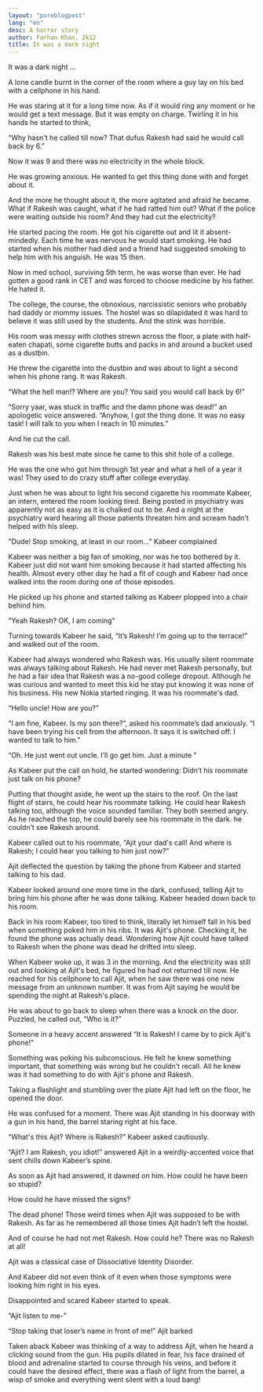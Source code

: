 ```yaml
---
layout: "pureblogpost"
lang: "en"
desc: A horror story
author: Farhan Khan, 2k12
title: It was a dark night
--- 
```

It was a dark night ...

A lone candle burnt in the corner of the room where a guy lay on his bed with a cellphone in his hand.

He was staring at it for a long time now. As if it would ring any moment or he would get a text message. But it was empty on charge. Twirling it in his hands he started to think, 

“Why hasn't he called till now? That dufus Rakesh had said he would call back by 6.”

Now it was 9 and there was no electricity in the whole block.

He was growing anxious. He wanted to get this thing done with and forget about it. 

And the more he thought about it, the more agitated and afraid he became. What if Rakesh was caught, what if he had ratted him out? What if the police were waiting outside his room? And they had cut the electricity? 

He started pacing the room. He got his cigarette out and lit it absent-mindedly. Each time he was nervous he would start smoking. He had started when his mother had died and a friend had suggested  smoking to help him with his anguish. He was 15 then. 

Now in med school, surviving 5th term, he was worse than ever. He had gotten a good rank in CET and was forced to choose medicine by his father. He hated it.

The college, the course, the obnoxious, narcissistic seniors who probably had daddy or mommy issues. The hostel was so dilapidated it was hard to believe it was still used by the students. And the stink was horrible.

His room was messy with clothes strewn across the floor, a plate with half-eaten chapati, some cigarette butts and packs in and around a bucket used as a dustbin.

He threw the cigarette into the dustbin and was about to light a second when his phone rang. It was Rakesh.

“What the hell man!? Where are you? You said you would call back by 6!” 

“Sorry yaar, was stuck in traffic and the damn phone was dead!” an apologetic voice answered. “Anyhow, I got the thing done. It was no easy task! I will talk to you when I reach in 10 minutes."

And he cut the call.

Rakesh was his best mate since he came to this shit hole of a college. 

He was the one who got him through 1st year and what a hell of a year it was! They used to do crazy stuff after college everyday.
  
Just when he was about to light his second cigarette his roommate Kabeer, an intern, entered the room looking tired. Being posted in psychiatry was apparently not as easy as it is chalked out to be. And a night at the psychiatry ward hearing all those patients threaten him and scream hadn't helped with his sleep.

"Dude! Stop smoking, at least in our room..." Kabeer complained

Kabeer was neither a big fan of smoking, nor was he too bothered by it. Kabeer just did not want him smoking because it had started affecting his health. Almost every other day he had a fit of cough and Kabeer had once walked into the room during one of those episodes.

He picked up his phone and started talking as Kabeer plopped into a chair behind him.

"Yeah Rakesh? OK, I am coming" 

Turning towards Kabeer he said, “It’s Rakesh! I’m going up to the terrace!” and walked out of the room.

Kabeer had always wondered who Rakesh was. His usually silent roommate was always talking about Rakesh. He had never met Rakesh personally, but he had a fair idea that Rakesh was a no-good college dropout. Although he was curious and wanted to meet this kid he stay put knowing it was none of his business. His new Nokia started ringing. It was his roommate's dad. 

“Hello uncle! How are you?”

“I am fine, Kabeer. Is my son there?”, asked his roommate’s dad anxiously. “I have been trying his cell from the afternoon. It says it is switched off. I wanted to talk to him."

“Oh. He just went out uncle. I’ll go get him. Just a minute "

As Kabeer put the call on hold, he started wondering: Didn’t his roommate just talk on his phone?

Putting that thought aside, he went up the stairs to the roof. On the last flight of stairs, he could hear his roommate talking. He could hear Rakesh talking too, although the voice sounded familiar. They both seemed angry. As he reached the top, he could barely see his roommate in the dark. he couldn’t see Rakesh around.

Kabeer called out to his roommate, “Ajit your dad's call! And where is Rakesh; I could hear you talking to him just now?”

Ajit deflected the question by taking the phone from Kabeer and started talking to his dad.

Kabeer looked around one more time in the dark, confused, telling Ajit to bring him his phone after he was done talking. Kabeer headed down back to his room.

Back in his room Kabeer, too tired to think, literally let himself fall in his bed when something poked him in his ribs. It was Ajit's phone. Checking it, he found the phone was actually dead. Wondering how Ajit could have talked to Rakesh when the phone was dead he drifted into sleep.

When Kabeer woke up, it was 3 in the morning. And the electricity was still out and looking at Ajit's bed, he figured he had not returned till now. He reached for his cellphone to call Ajit, when he saw there was one new message from an unknown number. It was from Ajit saying he would be spending the night at Rakesh's place.

He was about to go back to sleep when there was a knock on the door. Puzzled, he called out, “Who is it?”

Someone in a heavy accent answered “It is Rakesh! I came by to pick Ajit's phone!”

Something was poking his subconscious. He felt he knew something important, that something was wrong but he couldn't recall. All he knew was it had something to do with Ajit's phone and Rakesh.

Taking a flashlight and stumbling over the plate Ajit had left on the floor, he opened the door.

He was confused for a moment. There was Ajit standing in his doorway with a gun in his hand, the barrel staring right at his face. 

“What's this Ajit? Where is Rakesh?”  Kabeer asked cautiously.

“Ajit? I am Rakesh, you idiot!” answered Ajit in a weirdly-accented voice that sent chills down Kabeer’s spine.

As soon as Ajit had answered, it dawned on him. How could he have been so stupid?

How could he have missed the signs?

The dead phone! Those weird times when Ajit was supposed to be with Rakesh. As far as he remembered all those times Ajit hadn’t left the hostel.

And of course he had not met Rakesh. How could he? There was no Rakesh at all!

Ajit was a classical case of Dissociative Identity Disorder.

And Kabeer did not even think of it even when those symptoms were looking him right in his eyes.

Disappointed and scared Kabeer started to speak.

“Ajit listen to me-”

“Stop taking that loser’s name in front of me!” Ajit barked 

Taken aback Kabeer was thinking of a way to address Ajit, when he heard a clicking sound from the gun. His pupils dilated in fear, his face drained of blood and adrenaline started to course through his veins, and before it could have the desired effect, there was a flash of light from the barrel, a wisp of smoke and everything went silent with a loud bang!

